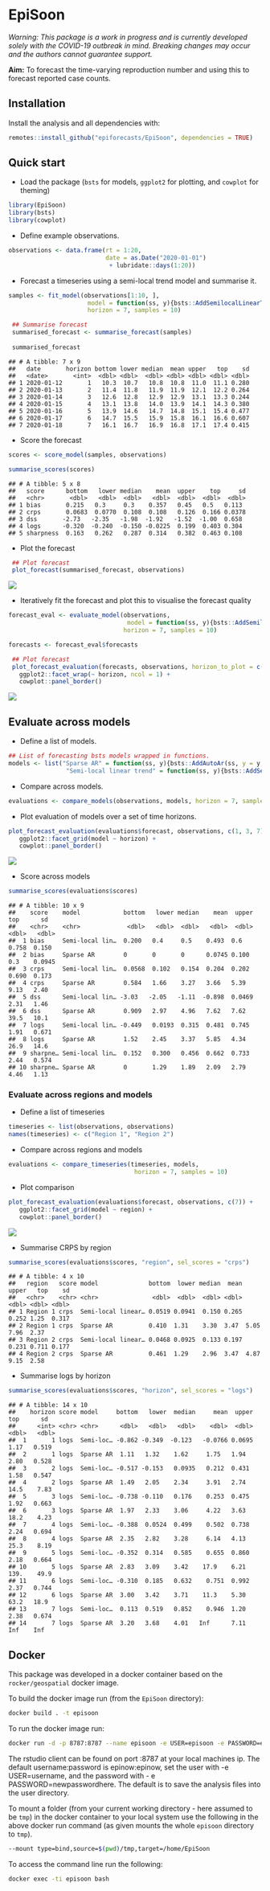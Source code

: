 
# EpiSoon

*Warning: This package is a work in progress and is currently developed
solely with the COVID-19 outbreak in mind. Breaking changes may occur
and the authors cannot guarantee support.*

**Aim:** To forecast the time-varying reproduction number and using this
to forecast reported case counts.

## Installation

Install the analysis and all dependencies with:

``` r
remotes::install_github("epiforecasts/EpiSoon", dependencies = TRUE)
```

## Quick start

  - Load the package (`bsts` for models, `ggplot2` for plotting, and
    `cowplot` for theming)

<!-- end list -->

``` r
library(EpiSoon)
library(bsts)
library(cowplot)
```

  - Define example observations.

<!-- end list -->

``` r
observations <- data.frame(rt = 1:20,
                           date = as.Date("2020-01-01")
                            + lubridate::days(1:20))
```

  - Forecast a timeseries using a semi-local trend model and summarise
    it.

<!-- end list -->

``` r
samples <- fit_model(observations[1:10, ],
                      model = function(ss, y){bsts::AddSemilocalLinearTrend(ss, y = y)},
                      horizon = 7, samples = 10)

 ## Summarise forecast
 summarised_forecast <- summarise_forecast(samples)
 
 summarised_forecast
```

    ## # A tibble: 7 x 9
    ##   date       horizon bottom lower median  mean upper   top    sd
    ##   <date>       <int>  <dbl> <dbl>  <dbl> <dbl> <dbl> <dbl> <dbl>
    ## 1 2020-01-12       1   10.3  10.7   10.8  10.8  11.0  11.1 0.280
    ## 2 2020-01-13       2   11.4  11.8   11.9  11.9  12.1  12.2 0.264
    ## 3 2020-01-14       3   12.6  12.8   12.9  12.9  13.1  13.3 0.244
    ## 4 2020-01-15       4   13.1  13.8   14.0  13.9  14.1  14.3 0.380
    ## 5 2020-01-16       5   13.9  14.6   14.7  14.8  15.1  15.4 0.477
    ## 6 2020-01-17       6   14.7  15.5   15.9  15.8  16.1  16.6 0.607
    ## 7 2020-01-18       7   16.1  16.7   16.9  16.8  17.1  17.4 0.415

  - Score the forecast

<!-- end list -->

``` r
scores <- score_model(samples, observations)

summarise_scores(scores)
```

    ## # A tibble: 5 x 8
    ##   score      bottom   lower median    mean  upper    top     sd
    ##   <chr>       <dbl>   <dbl>  <dbl>   <dbl>  <dbl>  <dbl>  <dbl>
    ## 1 bias       0.215   0.3     0.3    0.357   0.45   0.5   0.113 
    ## 2 crps       0.0683  0.0770  0.108  0.108   0.126  0.166 0.0378
    ## 3 dss       -2.73   -2.35   -1.98  -1.92   -1.52  -1.00  0.658 
    ## 4 logs      -0.320  -0.240  -0.150 -0.0225  0.199  0.403 0.304 
    ## 5 sharpness  0.163   0.262   0.287  0.314   0.382  0.463 0.108

  - Plot the forecast

<!-- end list -->

``` r
 ## Plot forecast
 plot_forecast(summarised_forecast, observations)
```

![](README_files/figure-gfm/unnamed-chunk-6-1.png)<!-- -->

  - Iteratively fit the forecast and plot this to visualise the forecast
    quality

<!-- end list -->

``` r
forecast_eval <- evaluate_model(observations,
                                 model = function(ss, y){bsts::AddSemilocalLinearTrend(ss, y = y)},
                                horizon = 7, samples = 10)

forecasts <- forecast_eval$forecasts

 ## Plot forecast
 plot_forecast_evaluation(forecasts, observations, horizon_to_plot = c(1, 3, 7)) +
   ggplot2::facet_wrap(~ horizon, ncol = 1) +
   cowplot::panel_border()
```

![](README_files/figure-gfm/unnamed-chunk-7-1.png)<!-- -->

## Evaluate across models

  - Define a list of models.

<!-- end list -->

``` r
## List of forecasting bsts models wrapped in functions.
models <- list("Sparse AR" = function(ss, y){bsts::AddAutoAr(ss, y = y, lags = 7)},
                "Semi-local linear trend" = function(ss, y){bsts::AddSemilocalLinearTrend(ss, y = y)})
```

  - Compare across
models.

<!-- end list -->

``` r
evaluations <- compare_models(observations, models, horizon = 7, samples = 10)
```

  - Plot evaluation of models over a set of time
horizons.

<!-- end list -->

``` r
plot_forecast_evaluation(evaluations$forecast, observations, c(1, 3, 7)) +
   ggplot2::facet_grid(model ~ horizon) +
   cowplot::panel_border()
```

![](README_files/figure-gfm/unnamed-chunk-10-1.png)<!-- -->

  - Score across models

<!-- end list -->

``` r
summarise_scores(evaluations$scores)
```

    ## # A tibble: 10 x 9
    ##    score    model            bottom   lower median    mean  upper    top      sd
    ##    <chr>    <chr>             <dbl>   <dbl>  <dbl>   <dbl>  <dbl>  <dbl>   <dbl>
    ##  1 bias     Semi-local lin…  0.200   0.4     0.5    0.493  0.6     0.758  0.150 
    ##  2 bias     Sparse AR        0       0       0      0.0745 0.100   0.3    0.0945
    ##  3 crps     Semi-local lin…  0.0568  0.102   0.154  0.204  0.202   0.690  0.173 
    ##  4 crps     Sparse AR        0.584   1.66    3.27   3.66   5.39    9.13   2.40  
    ##  5 dss      Semi-local lin… -3.03   -2.05   -1.11  -0.898  0.0469  2.31   1.46  
    ##  6 dss      Sparse AR        0.909   2.97    4.96   7.62   7.62   39.5   10.1   
    ##  7 logs     Semi-local lin… -0.449   0.0193  0.315  0.481  0.745   1.91   0.671 
    ##  8 logs     Sparse AR        1.52    2.45    3.37   5.85   4.34   26.9   14.6   
    ##  9 sharpne… Semi-local lin…  0.152   0.300   0.456  0.662  0.733   2.44   0.574 
    ## 10 sharpne… Sparse AR        0       1.29    1.89   2.09   2.79    4.46   1.13

### Evaluate across regions and models

  - Define a list of timeseries

<!-- end list -->

``` r
timeseries <- list(observations, observations)
names(timeseries) <- c("Region 1", "Region 2")
```

  - Compare across regions and models

<!-- end list -->

``` r
evaluations <- compare_timeseries(timeseries, models,
                                   horizon = 7, samples = 10)
```

  - Plot comparison

<!-- end list -->

``` r
plot_forecast_evaluation(evaluations$forecast, observations, c(7)) +
   ggplot2::facet_grid(model ~ region) +
   cowplot::panel_border()
```

![](README_files/figure-gfm/unnamed-chunk-14-1.png)<!-- -->

  - Summarise CRPS by region

<!-- end list -->

``` r
summarise_scores(evaluations$scores, "region", sel_scores = "crps")
```

    ## # A tibble: 4 x 10
    ##   region   score model              bottom  lower median  mean upper   top    sd
    ##   <chr>    <chr> <chr>               <dbl>  <dbl>  <dbl> <dbl> <dbl> <dbl> <dbl>
    ## 1 Region 1 crps  Semi-local linear… 0.0519 0.0941  0.150 0.265 0.252 1.25  0.317
    ## 2 Region 1 crps  Sparse AR          0.410  1.31    3.30  3.47  5.05  7.96  2.37 
    ## 3 Region 2 crps  Semi-local linear… 0.0468 0.0925  0.133 0.197 0.231 0.711 0.177
    ## 4 Region 2 crps  Sparse AR          0.461  1.29    2.96  3.47  4.87  9.15  2.58

  - Summarise logs by horizon

<!-- end list -->

``` r
summarise_scores(evaluations$scores, "horizon", sel_scores = "logs")
```

    ## # A tibble: 14 x 10
    ##    horizon score model     bottom   lower  median     mean  upper    top      sd
    ##      <int> <chr> <chr>      <dbl>   <dbl>   <dbl>    <dbl>  <dbl>  <dbl>   <dbl>
    ##  1       1 logs  Semi-loc… -0.862 -0.349  -0.123   -0.0766 0.0695   1.17   0.519
    ##  2       1 logs  Sparse AR  1.11   1.32    1.62     1.75   1.94     2.80   0.528
    ##  3       2 logs  Semi-loc… -0.517 -0.153   0.0935   0.212  0.431    1.58   0.547
    ##  4       2 logs  Sparse AR  1.49   2.05    2.34     3.91   2.74    14.5    7.83 
    ##  5       3 logs  Semi-loc… -0.738 -0.110   0.176    0.253  0.475    1.92   0.663
    ##  6       3 logs  Sparse AR  1.97   2.33    3.06     4.22   3.63    18.2    4.23 
    ##  7       4 logs  Semi-loc… -0.388  0.0524  0.499    0.502  0.738    2.24   0.694
    ##  8       4 logs  Sparse AR  2.35   2.82    3.28     6.14   4.13    25.3    8.19 
    ##  9       5 logs  Semi-loc… -0.352  0.314   0.585    0.655  0.860    2.18   0.664
    ## 10       5 logs  Sparse AR  2.83   3.09    3.42    17.9    6.21   139.    49.9  
    ## 11       6 logs  Semi-loc… -0.310  0.185   0.632    0.751  0.992    2.37   0.744
    ## 12       6 logs  Sparse AR  3.00   3.42    3.71    11.3    5.30    63.2   18.9  
    ## 13       7 logs  Semi-loc…  0.113  0.519   0.852    0.946  1.20     2.38   0.674
    ## 14       7 logs  Sparse AR  3.20   3.68    4.01   Inf      7.11   Inf    Inf

## Docker

This package was developed in a docker container based on the
`rocker/geospatial` docker image.

To build the docker image run (from the `EpiSoon` directory):

``` bash
docker build . -t episoon
```

To run the docker image
run:

``` bash
docker run -d -p 8787:8787 --name episoon -e USER=episoon -e PASSWORD=episoon episoon
```

The rstudio client can be found on port :8787 at your local machines ip.
The default username:password is epinow:epinow, set the user with -e
USER=username, and the password with - e PASSWORD=newpasswordhere. The
default is to save the analysis files into the user directory.

To mount a folder (from your current working directory - here assumed to
be `tmp`) in the docker container to your local system use the following
in the above docker run command (as given mounts the whole `episoon`
directory to `tmp`).

``` bash
--mount type=bind,source=$(pwd)/tmp,target=/home/EpiSoon
```

To access the command line run the following:

``` bash
docker exec -ti episoon bash
```
